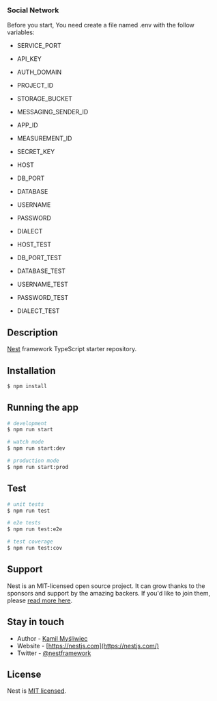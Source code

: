 ### Social Network

Before you start, You need create a file named .env with the follow variables:
- SERVICE_PORT
- API_KEY
- AUTH_DOMAIN
- PROJECT_ID
- STORAGE_BUCKET
- MESSAGING_SENDER_ID
- APP_ID
- MEASUREMENT_ID
- SECRET_KEY

- HOST
- DB_PORT
- DATABASE
- USERNAME
- PASSWORD
- DIALECT

- HOST_TEST
- DB_PORT_TEST
- DATABASE_TEST
- USERNAME_TEST
- PASSWORD_TEST
- DIALECT_TEST

## Description

[Nest](https://github.com/nestjs/nest) framework TypeScript starter repository.

## Installation

```bash
$ npm install
```

## Running the app

```bash
# development
$ npm run start

# watch mode
$ npm run start:dev

# production mode
$ npm run start:prod
```

## Test

```bash
# unit tests
$ npm run test

# e2e tests
$ npm run test:e2e

# test coverage
$ npm run test:cov
```

## Support

Nest is an MIT-licensed open source project. It can grow thanks to the sponsors and support by the amazing backers. If you'd like to join them, please [read more here](https://docs.nestjs.com/support).

## Stay in touch

- Author - [Kamil Myśliwiec](https://kamilmysliwiec.com)
- Website - [https://nestjs.com](https://nestjs.com/)
- Twitter - [@nestframework](https://twitter.com/nestframework)

## License

Nest is [MIT licensed](LICENSE).
